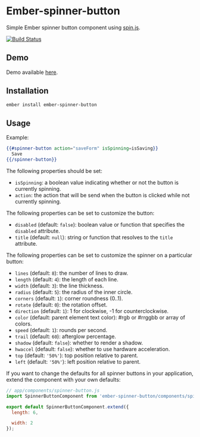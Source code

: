 # Ember-spinner-button

Simple Ember spinner button component using [spin.js](http://fgnass.github.io/spin.js/).

[![Build Status](https://travis-ci.org/RSSchermer/ember-spinner-button.svg?branch=master)](https://travis-ci.org/RSSchermer/ember-spinner-button)

## Demo
Demo available [here](http://rsschermer.github.io/ember-spinner-button/).

## Installation

``` bash
ember install ember-spinner-button
```

## Usage

Example:

``` handlebars
{{#spinner-button action="saveForm" isSpinning=isSaving}}
  Save
{{/spinner-button}}
```

The following properties should be set:

* `isSpinning`: a boolean value indicating whether or not the button is currently spinning.
* `action`: the action that will be send when the button is clicked while not currently spinning.

The following properties can be set to customize the button:

* `disabled` (default: `false`): boolean value or function that specifies the `disabled` attribute.
* `title` (default: `null`): string or function that resolves to the `title` attribute.

The following properties can be set to customize the spinner on a particular button:

* `lines` (default: `8`): the number of lines to draw.
* `length` (default: `4`): the length of each line.
* `width` (default: `3`): the line thickness.
* `radius` (default: `5`): the radius of the inner circle.
* `corners` (default: `1`): corner roundness (0..1).
* `rotate` (default: `0`): the rotation offset.
* `direction` (default: `1`): 1 for clockwise, -1 for counterclockwise.
* `color` (default: parent element text color): #rgb or #rrggbb or array of colors.
* `speed` (default: `1`): rounds per second.
* `trail` (default: `60`): afterglow percentage.
* `shadow` (default: `false`): whether to render a shadow.
* `hwaccel` (default: `false`): whether to use hardware acceleration.
* `top` (default: `'50%'`): top position relative to parent.
* `left` (default: `'50%'`): left position relative to parent.

If you want to change the defaults for all spinner buttons in your application, extend the component with your own
defaults:

```javascript
// app/components/spinner-button.js
import SpinnerButtonComponent from 'ember-spinner-button/components/spinner-button';

export default SpinnerButtonComponent.extend({
  length: 6,

  width: 2
});
```
